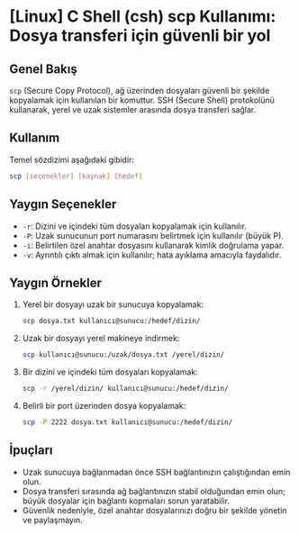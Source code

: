 # [Linux] C Shell (csh) scp Kullanımı: Dosya transferi için güvenli bir yol

## Genel Bakış
`scp` (Secure Copy Protocol), ağ üzerinden dosyaları güvenli bir şekilde kopyalamak için kullanılan bir komuttur. SSH (Secure Shell) protokolünü kullanarak, yerel ve uzak sistemler arasında dosya transferi sağlar.

## Kullanım
Temel sözdizimi aşağıdaki gibidir:
```bash
scp [seçenekler] [kaynak] [hedef]
```

## Yaygın Seçenekler
- `-r`: Dizini ve içindeki tüm dosyaları kopyalamak için kullanılır.
- `-P`: Uzak sunucunun port numarasını belirtmek için kullanılır (büyük P).
- `-i`: Belirtilen özel anahtar dosyasını kullanarak kimlik doğrulama yapar.
- `-v`: Ayrıntılı çıktı almak için kullanılır; hata ayıklama amacıyla faydalıdır.

## Yaygın Örnekler
1. Yerel bir dosyayı uzak bir sunucuya kopyalamak:
   ```bash
   scp dosya.txt kullanıcı@sunucu:/hedef/dizin/
   ```

2. Uzak bir dosyayı yerel makineye indirmek:
   ```bash
   scp kullanıcı@sunucu:/uzak/dosya.txt /yerel/dizin/
   ```

3. Bir dizini ve içindeki tüm dosyaları kopyalamak:
   ```bash
   scp -r /yerel/dizin/ kullanıcı@sunucu:/hedef/dizin/
   ```

4. Belirli bir port üzerinden dosya kopyalamak:
   ```bash
   scp -P 2222 dosya.txt kullanıcı@sunucu:/hedef/dizin/
   ```

## İpuçları
- Uzak sunucuya bağlanmadan önce SSH bağlantınızın çalıştığından emin olun.
- Dosya transferi sırasında ağ bağlantınızın stabil olduğundan emin olun; büyük dosyalar için bağlantı kopmaları sorun yaratabilir.
- Güvenlik nedeniyle, özel anahtar dosyalarınızı doğru bir şekilde yönetin ve paylaşmayın.